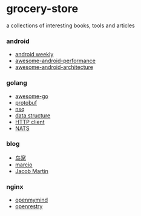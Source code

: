 # grocery-store
a collections of interesting books, tools and articles

### android
+ <a href="http://www.androidweekly.cn/">android weekly</a> 
+ [awesome-android-performance](https://github.com/Juude/awesome-android-performance)
+ [awesome-android-architecture](https://github.com/Juude/Awesome-Android-Architecture)

### golang
+ <a href="https://github.com/avelino/awesome-go">awesome-go</a>
+ [protobuf](https://github.com/golang/protobuf)
+ [nsq](https://github.com/nsqio/nsq)
+ [data structure](https://github.com/emirpasic/gods)
+ [HTTP client](https://github.com/parnurzeal/gorequest)
+ [NATS](https://github.com/nats-io)

### blog
+ <a href="http://colobu.com/">鸟窝</a>
+ <a href="http://marcio.io/">marcio</a>
+ [Jacob Martin](https://jacobmartins.com/)

### nginx
+ [openmymind](http://openmymind.net/#)
+ [openrestry](https://moonbingbing.gitbooks.io/openresty-best-practices/content/index.html)

